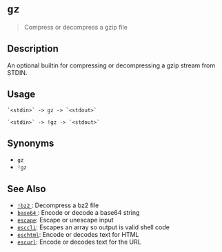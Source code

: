 # `gz`

> Compress or decompress a gzip file

## Description

An optional builtin for compressing or decompressing a gzip stream from STDIN.

## Usage

    `<stdin>` -> gz -> `<stdout>`

    `<stdin>` -> !gz -> `<stdout>`

## Synonyms

- `gz`
- `!gz`

## See Also

- [`!bz2` ](./bz2.md):
  Decompress a bz2 file
- [`base64` ](./base64.md):
  Encode or decode a base64 string
- [`escape`](/commands/escape.md):
  Escape or unescape input
- [`esccli`](/commands/esccli.md):
  Escapes an array so output is valid shell code
- [`eschtml`](/commands/eschtml.md):
  Encode or decodes text for HTML
- [`escurl`](/commands/escurl.md):
  Encode or decodes text for the URL
